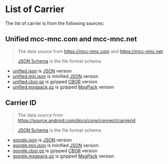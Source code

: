 # List of Carrier

The list of carrier is from the following sources:

## Unified mcc-mnc.com and mcc-mnc.net

> The data source from <https://mcc-mnc.com> and <https://mcc-mnc.net>
>
> [JSON Schema](unified.schema.json) is the file format schema

- [unified.json](unified.json) is [JSON] version
- [unified.min.json](unified.min.json) is minified [JSON] version
- [unified.cbor.gz](unified.cbor.gz) is gzipped [CBOR] version
- [unified.msgpack.gz](unified.msgpack.gz) is gzipped [MsgPack] version

## Carrier ID

> The data source from <https://source.android.com/docs/core/connect/carrierid>
>
> [JSON Schema](google.schema.json) is the file format schema

- [google.json](google.json) is [JSON] version
- [google.min.json](google.min.json) is minified [JSON] version
- [google.cbor.gz](google.cbor.gz) is gzipped [CBOR] version
- [google.msgpack.gz](google.msgpack.gz) is gzipped [MsgPack] version

[JSON]: https://www.json.org

[CBOR]: https://cbor.io

[MsgPack]: https://msgpack.org
